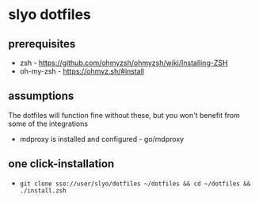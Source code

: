 # slyo dotfiles

## prerequisites
- zsh - https://github.com/ohmyzsh/ohmyzsh/wiki/Installing-ZSH
- oh-my-zsh - https://ohmyz.sh/#install

## assumptions
The dotfiles will function fine without these, but you won't benefit from some of the integrations
- mdproxy is installed and configured - go/mdproxy

## one click-installation
- `git clone sso://user/slyo/dotfiles ~/dotfiles && cd ~/dotfiles && ./install.zsh`